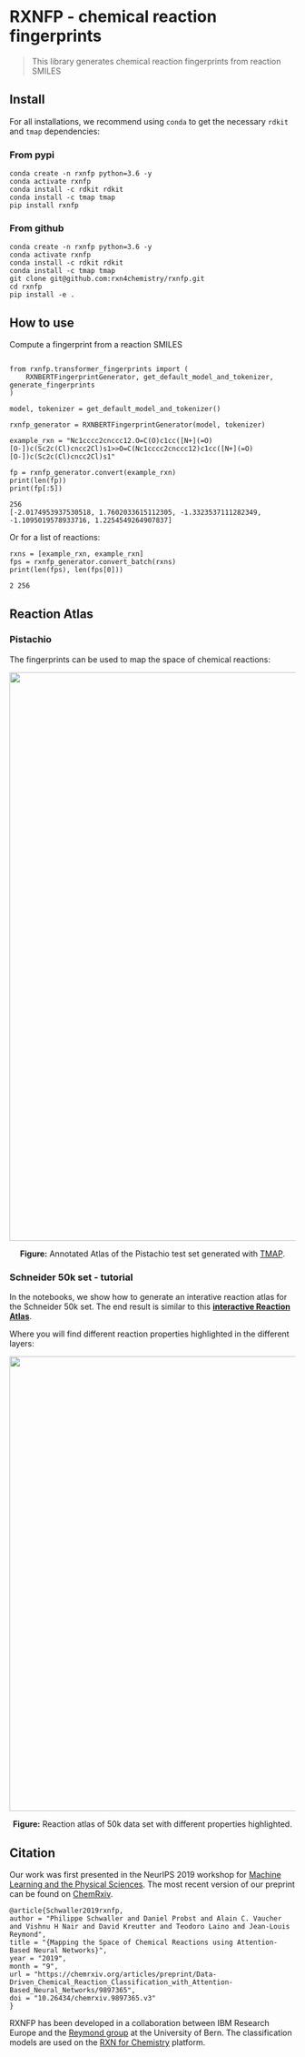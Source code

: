 # RXNFP - chemical reaction fingerprints
> This library generates chemical reaction fingerprints from reaction SMILES


## Install


For all installations, we recommend using `conda` to get the necessary `rdkit` and `tmap` dependencies:

### From pypi

```console
conda create -n rxnfp python=3.6 -y
conda activate rxnfp
conda install -c rdkit rdkit
conda install -c tmap tmap
pip install rxnfp
```


### From github
```console
conda create -n rxnfp python=3.6 -y
conda activate rxnfp
conda install -c rdkit rdkit
conda install -c tmap tmap
git clone git@github.com:rxn4chemistry/rxnfp.git
cd rxnfp
pip install -e .
```

## How to use

Compute a fingerprint from a reaction SMILES
```python
```

```
from rxnfp.transformer_fingerprints import (
    RXNBERTFingerprintGenerator, get_default_model_and_tokenizer, generate_fingerprints
)

model, tokenizer = get_default_model_and_tokenizer()

rxnfp_generator = RXNBERTFingerprintGenerator(model, tokenizer)

example_rxn = "Nc1cccc2cnccc12.O=C(O)c1cc([N+](=O)[O-])c(Sc2c(Cl)cncc2Cl)s1>>O=C(Nc1cccc2cnccc12)c1cc([N+](=O)[O-])c(Sc2c(Cl)cncc2Cl)s1"

fp = rxnfp_generator.convert(example_rxn)
print(len(fp))
print(fp[:5])
```

    256
    [-2.0174953937530518, 1.7602033615112305, -1.3323537111282349, -1.1095019578933716, 1.2254549264907837]


Or for a list of reactions:

```
rxns = [example_rxn, example_rxn]
fps = rxnfp_generator.convert_batch(rxns)
print(len(fps), len(fps[0]))
```

    2 256


## Reaction Atlas

### Pistachio
The fingerprints can be used to map the space of chemical reactions:


<div style="text-align: center">
<img src="nbs/images/annotated_atlas.jpg" width="1000">
<p style="text-align: center;"> <b>Figure:</b> Annotated Atlas of the Pistachio test set generated with <a href="https://tmap.gdb.tools">TMAP</a>. </p>
</div>


### Schneider 50k set - tutorial

In the notebooks, we show how to generate an interative reaction atlas for the Schneider 50k set. The end result is similar to this **[interactive Reaction Atlas](https://rxn4chemistry.github.io/rxnfp//tmaps/tmap_ft_10k.html)**.

Where you will find different reaction properties highlighted in the different layers:

<div style="text-align: center">
<img src="nbs/images/tmap_properties.jpg" width="800">
<p style="text-align: center;"> <b>Figure:</b> Reaction atlas of 50k data set with different properties highlighted. </p>
</div>

## Citation 

Our work was first presented in the NeurIPS 2019 workshop for [Machine Learning and the Physical Sciences](https://ml4physicalsciences.github.io). The most recent version of our preprint can be found on [ChemRxiv](https://chemrxiv.org/articles/Data-Driven_Chemical_Reaction_Classification_with_Attention-Based_Neural_Networks/9897365).

```
@article{Schwaller2019rxnfp,
author = "Philippe Schwaller and Daniel Probst and Alain C. Vaucher and Vishnu H Nair and David Kreutter and Teodoro Laino and Jean-Louis Reymond",
title = "{Mapping the Space of Chemical Reactions using Attention-Based Neural Networks}",
year = "2019",
month = "9",
url = "https://chemrxiv.org/articles/preprint/Data-Driven_Chemical_Reaction_Classification_with_Attention-Based_Neural_Networks/9897365",
doi = "10.26434/chemrxiv.9897365.v3"
}
```

RXNFP has been developed in a collaboration between IBM Research Europe and the [Reymond group](http://gdb.unibe.ch) at the University of Bern. The classification models are used on the [RXN for Chemistry](https://rxn.res.ibm.com) platform.
